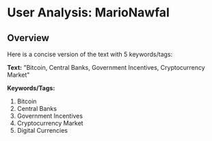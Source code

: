 # User Analysis: MarioNawfal

## Overview

Here is a concise version of the text with 5 keywords/tags:

**Text:**
"Bitcoin, Central Banks, Government Incentives, Cryptocurrency Market"

**Keywords/Tags:**

1. Bitcoin
2. Central Banks
3. Government Incentives
4. Cryptocurrency Market
5. Digital Currencies